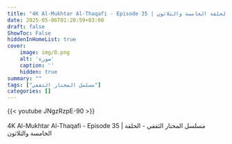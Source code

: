 ```yaml
---
title: "4K Al-Mukhtar Al-Thaqafi - Episode 35 | مسلسل المختار الثقفي - الحلقة الخامسة والثلاثون"
date: 2025-05-06T01:20:59+03:00
draft: false
ShowToc: False
hiddenInHomeList: true
cover:
    image: img/8.png
    alt: 'صورة'
    caption: ''
    hidden: true
summary: ""
tags: ["مسلسل المختار الثقفي"]
categories: []
---
```


{{< youtube JNgzRzpE-90 >}}  
<br>
4K Al-Mukhtar Al-Thaqafi - Episode 35 | مسلسل المختار الثقفي - الحلقة الخامسة والثلاثون
